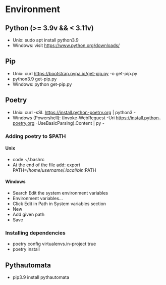 # Environment

## Python (>= 3.9v && < 3.11v)

- Unix: sudo apt install python3.9
- Windows: visit https://www.python.org/downloads/

## Pip
- Unix: curl https://bootstrap.pypa.io/get-pip.py -o get-pip.py 
- python3.9 get-pip.py
- Windows: python get-pip.py

## Poetry

- Unix: curl -sSL https://install.python-poetry.org | python3 -
- Windows (Powershell): (Invoke-WebRequest -Uri https://install.python-poetry.org -UseBasicParsing).Content | py -

### Adding poetry to $PATH

#### Unix

- code ~/.bashrc
- At the end of the file add: export PATH=$/home/username/.local/bin:$PATH

#### Windows

- Search Edit the system environment variables
- Environment variables...
- Click Edit in Path in System variables section
- New
- Add given path
- Save

### Installing dependencies

- poetry config virtualenvs.in-project true
- poetry install

## Pythautomata

- pip3.9 install pythautomata






